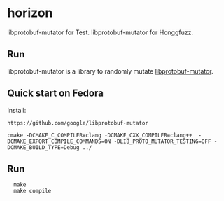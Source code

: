 # horizon
libprotobuf-mutator for Test.
libprotobuf-mutator for Honggfuzz.


## Run
libprotobuf-mutator is a library to randomly mutate
[libprotobuf-mutator](https://github.com/google/libprotobuf-mutator). <BR>

## Quick start on Fedora

Install:

```
https://github.com/google/libprotobuf-mutator

cmake -DCMAKE_C_COMPILER=clang -DCMAKE_CXX_COMPILER=clang++  -DCMAKE_EXPORT_COMPILE_COMMANDS=ON -DLIB_PROTO_MUTATOR_TESTING=OFF -DCMAKE_BUILD_TYPE=Debug ../
```
## Run
```
  make 
  make compile
```
